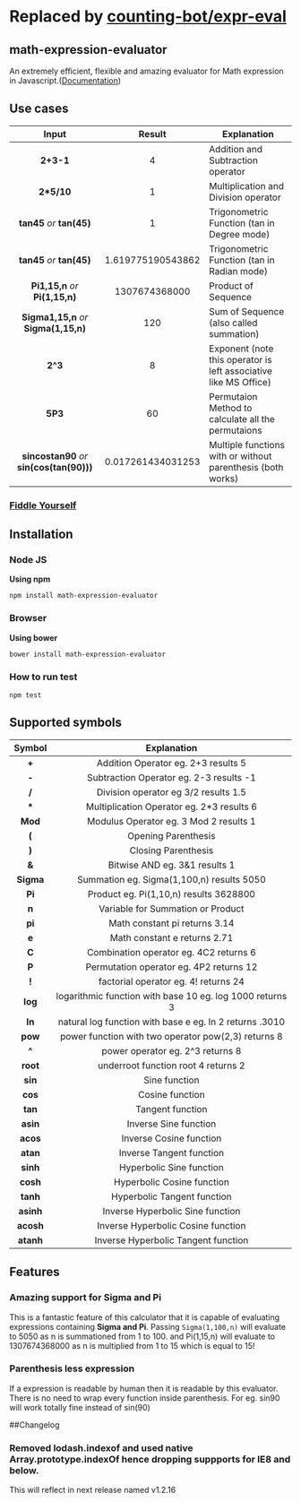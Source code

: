 # **Replaced by [counting-bot/expr-eval](https://github.com/counting-bot/expr-eval)**

## math-expression-evaluator
An extremely efficient, flexible and amazing evaluator for Math expression in Javascript.([Documentation](http://bugwheels94.github.io/math-expression-evaluator/))

## Use cases
|Input|Result|Explanation|
|:---:|:---:| --- |
|**2+3-1**|4| Addition and Subtraction operator |
|**2\*5/10**|1| Multiplication and Division operator |
|**tan45** *or* **tan(45)**|1| Trigonometric Function (tan in Degree mode) |
|**tan45** *or* **tan(45)**|1.619775190543862| Trigonometric Function (tan in Radian mode) |
|**Pi1,15,n** *or* **Pi(1,15,n)**|1307674368000| Product of Sequence |
|**Sigma1,15,n** *or* **Sigma(1,15,n)**|120| Sum of Sequence (also called summation)  |
|**2^3**|8| Exponent (note this operator is left associative like MS Office) |
|**5P3**|60| Permutaion Method to calculate all the permutaions |
|**sincostan90** *or* **sin(cos(tan(90)))**|0.017261434031253| Multiple functions with or without parenthesis (both works) |

### [Fiddle Yourself](https://jsbin.com/romatuc/edit?html,output)

## Installation
### Node JS
 **Using npm**

    npm install math-expression-evaluator

### Browser
 **Using bower**

    bower install math-expression-evaluator

### How to run test

    npm test

## Supported symbols

|Symbol|Explanation|
|:---:|:---:|
|**+**| Addition Operator eg. 2+3 results 5 |
|**-**| Subtraction Operator eg. 2-3 results -1 |
|**/**| Division operator eg 3/2 results 1.5 |
|**\***| Multiplication Operator eg. 2\*3 results 6 |
|**Mod**| Modulus Operator eg. 3 Mod 2 results 1 |
|**(**| Opening Parenthesis |
|**)**| Closing Parenthesis |
|**&**| Bitwise AND eg. 3&1 results 1 |
|**Sigma**| Summation eg. Sigma(1,100,n) results 5050 |
|**Pi**| Product eg. Pi(1,10,n) results 3628800 |
|**n**| Variable for Summation or Product |
|**pi**| Math constant pi returns 3.14 |
|**e**| Math constant e returns 2.71 |
|**C**| Combination operator eg. 4C2 returns 6 |
|**P**| Permutation operator eg. 4P2 returns 12 |
|**!**| factorial operator eg. 4! returns 24 |
|**log**| logarithmic function with base 10 eg. log 1000 returns 3 |
|**ln**| natural log function with base e eg. ln 2 returns .3010 |
|**pow**| power function with two operator pow(2,3) returns 8 |
|**^**| power operator eg. 2^3 returns 8 |
|**root**| underroot function root 4 returns 2 |
|**sin**| Sine function |
|**cos**| Cosine function |
|**tan**| Tangent function |
|**asin**| Inverse Sine function |
|**acos**| Inverse Cosine function |
|**atan**| Inverse Tangent function |
|**sinh**| Hyperbolic Sine function |
|**cosh**| Hyperbolic Cosine function |
|**tanh**| Hyperbolic Tangent function |
|**asinh**| Inverse Hyperbolic Sine function |
|**acosh**| Inverse Hyperbolic Cosine function |
|**atanh**| Inverse Hyperbolic Tangent function |

## Features

### Amazing support for Sigma and Pi
This is a fantastic feature of this calculator that it is capable of evaluating expressions containing **Sigma and Pi**.
Passing `Sigma(1,100,n)` will evaluate to 5050 as n is summationed from 1 to 100.
and Pi(1,15,n) will evaluate to 1307674368000 as n is multiplied from 1 to 15 which is equal to 15!

### Parenthesis less expression
If a expression is readable by human then it is readable by this evaluator. There is no need to wrap every function inside parenthesis.
For eg. sin90 will work totally fine instead of sin(90)

##Changelog

### Removed lodash.indexof and used native Array.prototype.indexOf hence dropping suppports for IE8 and below.
This will reflect in next release named v1.2.16
